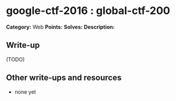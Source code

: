 # google-ctf-2016 : global-ctf-200

**Category:** Web
**Points:** 
**Solves:** 
**Description:**



## Write-up

(TODO)

## Other write-ups and resources

* none yet

